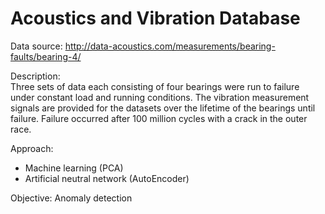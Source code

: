 # Acoustics and Vibration Database
Data source: http://data-acoustics.com/measurements/bearing-faults/bearing-4/ 

Description: 	<br> Three sets of data each consisting of four bearings were run to failure under constant load and running conditions. 
The vibration measurement signals are provided for the datasets over the lifetime of the bearings until failure. Failure occurred 
after 100 million cycles with a crack in the outer race. 

Approach:
- Machine learning (PCA)
- Artificial neutral network (AutoEncoder)

Objective: Anomaly detection

